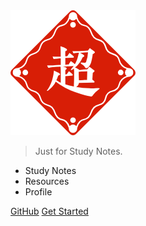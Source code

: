 <!--
 * @Author: Rainy
 * @Github: https://github.com/Rain120
 * @Date: 2019-01-20 11:34:02
 * @LastEditTime: 2019-01-20 17:36:16
 -->

<img class='logo' src='./chao.png' alt='chao' />

> Just for Study Notes.

* Study Notes
* Resources
* Profile

[GitHub](https://github.com/rain120)
[Get Started](notes/guide)